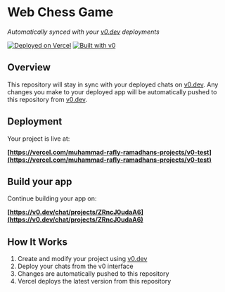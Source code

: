 # Web Chess Game

*Automatically synced with your [v0.dev](https://v0.dev) deployments*

[![Deployed on Vercel](https://img.shields.io/badge/Deployed%20on-Vercel-black?style=for-the-badge&logo=vercel)](https://vercel.com/muhammad-rafly-ramadhans-projects/v0-test)
[![Built with v0](https://img.shields.io/badge/Built%20with-v0.dev-black?style=for-the-badge)](https://v0.dev/chat/projects/ZRncJ0udaA6)

## Overview

This repository will stay in sync with your deployed chats on [v0.dev](https://v0.dev).
Any changes you make to your deployed app will be automatically pushed to this repository from [v0.dev](https://v0.dev).

## Deployment

Your project is live at:

**[https://vercel.com/muhammad-rafly-ramadhans-projects/v0-test](https://vercel.com/muhammad-rafly-ramadhans-projects/v0-test)**

## Build your app

Continue building your app on:

**[https://v0.dev/chat/projects/ZRncJ0udaA6](https://v0.dev/chat/projects/ZRncJ0udaA6)**

## How It Works

1. Create and modify your project using [v0.dev](https://v0.dev)
2. Deploy your chats from the v0 interface
3. Changes are automatically pushed to this repository
4. Vercel deploys the latest version from this repository